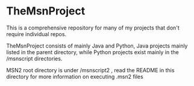# TheMsnProject

This is a comprehensive repository for many of my projects that don't require individual repos.

TheMsnProject consists of mainly Java and Python, Java projects mainly listed in the parent directory,
  while Python projects exist mainly in the /msnscript directories.

MSN2 root directory is under /msnscript2 , read the README in this directory for more information
  on executing .msn2 files
